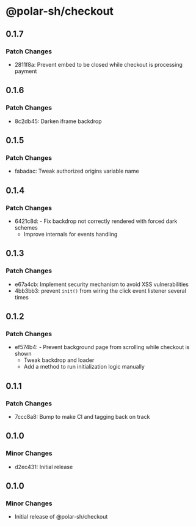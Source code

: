 # @polar-sh/checkout

## 0.1.7

### Patch Changes

- 2811f8a: Prevent embed to be closed while checkout is processing payment

## 0.1.6

### Patch Changes

- 8c2db45: Darken iframe backdrop

## 0.1.5

### Patch Changes

- fabadac: Tweak authorized origins variable name

## 0.1.4

### Patch Changes

- 6421c8d: - Fix backdrop not correctly rendered with forced dark schemes
  - Improve internals for events handling

## 0.1.3

### Patch Changes

- e67a4cb: Implement security mechanism to avoid XSS vulnerabilities
- 4bb3bb3: prevent `init()` from wiring the click event listener several times

## 0.1.2

### Patch Changes

- ef574b4: - Prevent background page from scrolling while checkout is shown
  - Tweak backdrop and loader
  - Add a method to run initialization logic manually

## 0.1.1

### Patch Changes

- 7ccc8a8: Bump to make CI and tagging back on track

## 0.1.0

### Minor Changes

- d2ec431: Initial release

## 0.1.0

### Minor Changes

- Initial release of @polar-sh/checkout
